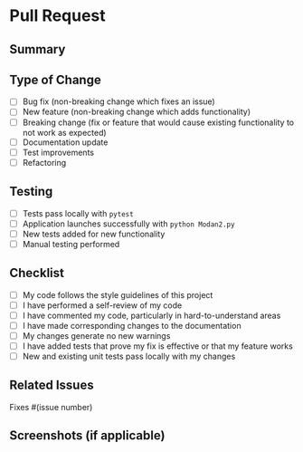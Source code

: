 # Pull Request

## Summary
<!-- Brief description of what this PR does -->

## Type of Change
- [ ] Bug fix (non-breaking change which fixes an issue)
- [ ] New feature (non-breaking change which adds functionality)
- [ ] Breaking change (fix or feature that would cause existing functionality to not work as expected)
- [ ] Documentation update
- [ ] Test improvements
- [ ] Refactoring

## Testing
- [ ] Tests pass locally with `pytest`
- [ ] Application launches successfully with `python Modan2.py`
- [ ] New tests added for new functionality
- [ ] Manual testing performed

## Checklist
- [ ] My code follows the style guidelines of this project
- [ ] I have performed a self-review of my code
- [ ] I have commented my code, particularly in hard-to-understand areas
- [ ] I have made corresponding changes to the documentation
- [ ] My changes generate no new warnings
- [ ] I have added tests that prove my fix is effective or that my feature works
- [ ] New and existing unit tests pass locally with my changes

## Related Issues
<!-- Link to any related issues -->
Fixes #(issue number)

## Screenshots (if applicable)
<!-- Add screenshots to help explain your changes -->